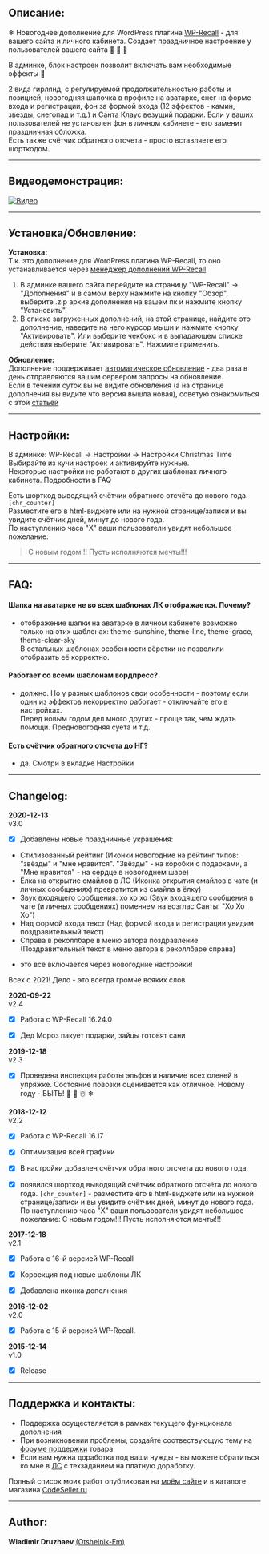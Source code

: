 ## Описание:

 ❄ Новогоднее дополнение для WordPress плагина [WP-Recall](https://wordpress.org/plugins/wp-recall/) - для вашего сайта и личного кабинета. Создает праздничное настроение у пользователей вашего сайта  🎅  🎉  🎄   

В админке, блок настроек позволит включать вам необходимые эффекты 🧙    

2 вида гирлянд, с регулируемой продолжительностью работы и позицией, новогодняя шапочка в профиле на аватарке, снег на форме входа и регистрации, фон за формой входа (12 эффектов - камин, звезды, снегопад и т.д.) и Санта Клаус везущий подарки. Если у ваших пользователей не установлен фон в личном кабинете - его заменит праздничная обложка.  
Есть также счётчик обратного отсчета - просто вставляете его шорткодом.  

------------------------------



## Видеодемонстрация:  

[![Видео](http://img.youtube.com/vi/VsN9xYg8GSg/0.jpg)](https://www.youtube.com/watch?v=VsN9xYg8GSg "Видео")  

------------------------------



## Установка/Обновление:  

**Установка:**  
Т.к. это дополнение для WordPress плагина WP-Recall, то оно устанавливается через [менеджер дополнений WP-Recall](https://codeseller.ru/obshhie-svedeniya-o-dopolneniyax-wp-recall/)  

1. В админке вашего сайта перейдите на страницу "WP-Recall" -> "Дополнения" и в самом верху нажмите на кнопку "Обзор", выберите .zip архив дополнения на вашем пк и нажмите кнопку "Установить".  
2. В списке загруженных дополнений, на этой странице, найдите это дополнение, наведите на него курсор мыши и нажмите кнопку "Активировать". Или выберите чекбокс и в выпадающем списке действия выберите "Активировать". Нажмите применить.  


**Обновление:**  
Дополнение поддерживает [автоматическое обновление](https://codeseller.ru/avtomaticheskie-obnovleniya-dopolnenij-plagina-wp-recall/) - два раза в день отправляются вашим сервером запросы на обновление.  
Если в течении суток вы не видите обновления (а на странице дополнения вы видите что версия вышла новая), советую ознакомиться с этой [статьёй](https://codeseller.ru/post-group/rabota-wordpress-krona-cron-prinuditelnoe-vypolnenie-kron-zadach-dlya-wp-recall/)  

------------------------------



## Настройки:  

В админке: WP-Recall -> Настройки -> Настройки Christmas Time  
Выбирайте из кучи настроек и активируйте нужные.  
Некоторые настройки не работают в других шаблонах личного кабинета. Подробности в FAQ  

Есть шорткод выводящий счётчик обратного отсчёта до нового года. ```[chr_counter]```  
Разместите его в html-виджете или на нужной странице/записи и вы увидите счётчик дней, минут до нового года.  
По наступлению часа "Х" ваши пользователи увидят небольшое пожелание:  
> С новым годом!!! Пусть исполняются мечты!!!  

------------------------------



## FAQ:  

#### Шапка на аватарке не во всех шаблонах ЛК отображается. Почему?  
- отображение шапки на аватарке в личном кабинете возможно только на этих шаблонах: theme-sunshine, theme-line, theme-grace, theme-clear-sky  
В остальных шаблонах особенности вёрстки не позволили отобразить её корректно.  


#### Работает со всеми шаблонам вордпресс?  
- должно. Но у разных шаблонов свои особенности - поэтому если один из эффектов некорректно работает - отключайте его в настройках.  
Перед новым годом дел много других - проще так, чем ждать помощи. Предновогодняя суета и т.д.  


#### Есть счётчик обратного отсчета до НГ?  
- да. Смотри в вкладке Настройки  

------------------------------



## Changelog:  
**2020-12-13**  
v3.0  
- [x] Добавлены новые праздничные украшения:  
+ Стилизованный рейтинг (Иконки новогодние на рейтинг типов: "звёзды" и "мне нравится". "Звёзды" - на коробки с подарками, а "Мне нравится" - на сердце в новогоднем шаре)  
+ Ёлка на открытие смайлов в ЛС (Иконка открытия смайлов в чате (и личных сообщениях) превратится из смайла в ёлку)  
+ Звук входящего сообщения: хо хо хо (Звук входящего сообщения в чате (и личных сообщениях) поменяем на возглас Санты: "Хо Хо Хо")  
+ Над формой входа текст (Над формой входа и регистрации увидим поздравительный текст)  
+ Справа в реколлбаре в меню автора поздравление (Поздравительный текст в меню автора в реколлбаре справа)  

- это всё включается через новогодние настройки!  

Всех с 2021! Дело - это всегда громче всяких слов  


**2020-09-22**  
v2.4  
- [x] Работа с WP-Recall 16.24.0  
- [x] Дед Мороз пакует подарки, зайцы готовят сани  



**2019-12-18**  
v2.3  
- [x] Проведена инспекция работы эльфов и наличие всех оленей в упряжке. Состояние повозки оценивается как отличное. Новому году - БЫТЬ!  🎄  🎅  ☃️  ❄    


**2018-12-12**  
v2.2  
- [x] Работа с WP-Recall 16.17  
- [x] Оптимизация всей графики  
- [x] В настройки добавлен счётчик обратного отсчета до нового года.  
- [x] появился шорткод выводящий счётчик обратного отсчёта до нового года. ```[chr_counter]``` - разместите его в html-виджете или на нужной странице/записи и вы увидите счётчик дней, минут до нового года.  
По наступлению часа "Х" ваши пользователи увидят небольшое пожелание: С новым годом!!! Пусть исполняются мечты!!!  


**2017-12-18**  
v2.1  
- [x] Работа с 16-й версией WP-Recall  
- [x] Коррекция под новые шаблоны ЛК  
- [x] Добавлена иконка дополнения  


**2016-12-02**  
v2.0  
- [x] Работа с 15-й версией WP-Recall.  


**2015-12-14**  
v1.0  
- [x] Release  

------------------------------



## Поддержка и контакты:  

* Поддержка осуществляется в рамках текущего функционала дополнения  
* При возникновении проблемы, создайте соотвествующую тему на [форуме поддержки](https://codeseller.ru/forum/product-11074/) товара  
* Если вам нужна доработка под ваши нужды - вы можете обратиться ко мне в <a href="https://codeseller.ru/author/otshelnik-fm/?tab=chat" target="_blank">ЛС</a> с техзаданием на платную доработку.  

Полный список моих работ опубликован на [моём сайте](https://otshelnik-fm.ru/?p=2562&utm_source=free-addons&utm_medium=addon-description&utm_campaign=christmas-time&utm_content=github-com&utm_term=all-my-addons) и в каталоге магазина [CodeSeller.ru](https://codeseller.ru/author/otshelnik-fm/?tab=publics&subtab=type-products)  

------------------------------



## Author:  

**Wladimir Druzhaev** [(Otshelnik-Fm)](https://otshelnik-fm.ru/)  
